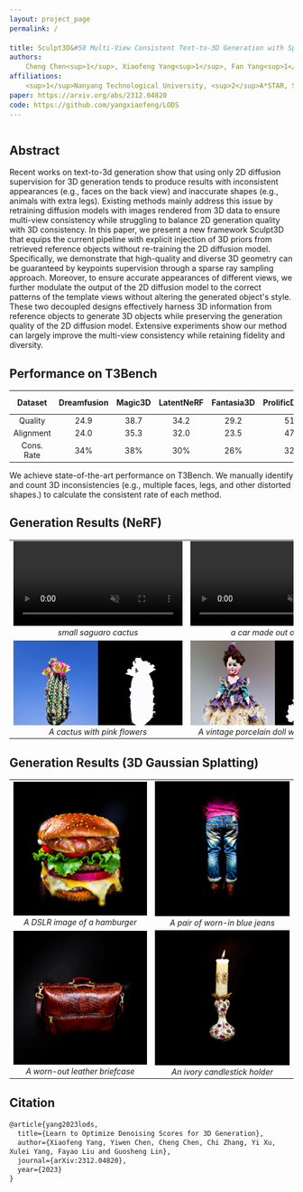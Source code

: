 ```yaml
---
layout: project_page
permalink: /

title: Sculpt3D&#58 Multi-View Consistent Text-to-3D Generation with Sparse 3D Prior
authors:
    Cheng Chen<sup>1</sup>, Xiaofeng Yang<sup>1</sup>, Fan Yang<sup>1</sup>, Chengzeng Feng<sup>1</sup>, Zhoujie Fu <sup>1</sup>, Chuan-Sheng Foo<sup>2</sup>,  Guosheng Lin<sup>1</sup> and Fayao Liu<sup>2</sup>
affiliations:
    <sup>1</sup>Nanyang Technological University, <sup>2</sup>A*STAR, Singapore
paper: https://arxiv.org/abs/2312.04820
code: https://github.com/yangxiaofeng/LODS
---
```

<div class="columns is-centered has-text-centered">
    <div class="column is-four-fifths">
        <h2>Abstract</h2>
        <div class="content has-text-justified">
Recent works on text-to-3d generation show that using only 2D diffusion supervision for 3D generation tends to produce results with inconsistent appearances (e.g., faces on the back view) and inaccurate shapes (e.g., animals with extra legs). Existing methods mainly address this issue by retraining diffusion models with images rendered from 3D data to ensure multi-view consistency while struggling to balance 2D generation quality with 3D consistency. In this paper, we present a new framework Sculpt3D that equips the current pipeline with explicit injection of 3D priors from retrieved reference objects without re-training the 2D diffusion model. Specifically, we demonstrate that high-quality and diverse 3D geometry can be guaranteed by keypoints supervision through a sparse ray sampling approach. Moreover, to ensure accurate appearances of different views, we further modulate the output of the 2D diffusion model to the correct patterns of the template views without altering the generated object's style. These two decoupled designs effectively harness 3D information from reference objects to generate 3D objects while preserving the generation quality of the 2D diffusion model. Extensive experiments show our method can largely improve the multi-view consistency while retaining fidelity and diversity.        </div>
    </div>
</div>




## Performance on T3Bench


| Dataset      | Dreamfusion | Magic3D | LatentNeRF | Fantasia3D |  ProlificDreamer | **Ours-Sculpt3D**|
|:------------:|:-----------:|:-------:|:----------:|:----------:|:---------------:|:-----------------:|
| Quality      |     24.9    |   38.7  |    34.2    |    29.2    |     51.1        |     **53.6**      |  
| Alignment    |     24.0    |   35.3  |    32.0    |    23.5    |     47.8        |     **49.3**      |  
| Cons. Rate   |      34%    |    38%  |     30%    |     26%    |     32%         |      **76%**      |  

We achieve state-of-the-art performance on T3Bench. We manually identify and count 3D inconsistencies (e.g., multiple faces, legs, and other distorted shapes.) to calculate the consistent rate of each method. 

## Generation Results (NeRF)

<table style="border: none;">
  <tr>
    <td style="text-align: center;">
    <video width:auto height:auto  autoplay controls muted loop>
    <source src="static/image/small_saguaro_cactus_1.mp4" type="video/mp4">
    </video>
      <br><em>small saguaro cactus</em>
    </td>
    <td style="text-align: center;"> 
    <video width:auto height:auto  autoplay controls muted loop>
    <source src="static/image/a car made out of sushi.mp4" type="video/mp4">
    </video>
      <br><em>a car made out of sushi</em> 
    </td> 
    <td style="text-align: center;">
    <video width:auto height:auto  autoplay controls muted loop>
    <source src="static/image/an iron key.mp4" type="video/mp4">
    </video>
      <br><em>An iron key</em>
    </td>
    <td style="text-align: center;"> 
    <video width:auto height:auto  autoplay controls muted loop>
    <source src="static/image/carnival mask.mp4" type="video/mp4">
    </video>
      <br><em>A gold glittery carnival mask</em> 
    </td>
  </tr>
  <tr>
    <td style="text-align: center;">
      <img src="static/image/demo_gif3.gif" alt="A cactus with pink flowers" />
      <br><em>A cactus with pink flowers</em>
    </td>
    <td style="text-align: center;">
      <img src="static/image/demo_gif4.gif" alt="A vintage porcelain doll with a frilly dress" />
      <br><em>A vintage porcelain doll with a frilly dress</em>
    </td>
  </tr>
</table>

## Generation Results (3D Gaussian Splatting)

<table style="border: none;">
  <tr>
    <td style="text-align: center;">
      <img src="static/image/demo_gif_gs_1.gif" alt="A DSLR image of a hamburger" />
      <br><em>A DSLR image of a hamburger</em>
    </td>
    <td style="text-align: center;">
      <img src="static/image/demo_gif_gs_2.gif" alt="A pair of worn-in blue jeans" />
      <br><em>A pair of worn-in blue jeans</em>
    </td>
  </tr>
  <tr>
    <td style="text-align: center;">
      <img src="static/image/demo_gif_gs_3.gif" alt="A worn-out leather briefcase" />
      <br><em>A worn-out leather briefcase</em>
    </td>
    <td style="text-align: center;">
      <img src="static/image/demo_gif_gs_4.gif" alt="An ivory candlestick holder" />
      <br><em>An ivory candlestick holder</em>
    </td>
  </tr>
</table>


## Citation
```
@article{yang2023lods,
  title={Learn to Optimize Denoising Scores for 3D Generation},
  author={Xiaofeng Yang, Yiwen Chen, Cheng Chen, Chi Zhang, Yi Xu, Xulei Yang, Fayao Liu and Guosheng Lin},
  journal={arXiv:2312.04820},
  year={2023}
}
```
